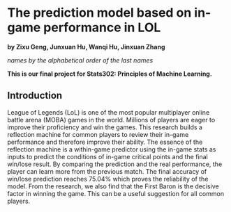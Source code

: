 # The prediction model based on in-game performance in LOL

**by Zixu Geng, Junxuan Hu, Wanqi Hu, Jinxuan Zhang**

*names by the alphabetical order of the last names*

**This is our final project for Stats302: Principles of Machine Learning.**

## Introduction

League of Legends (LoL) is one of the most popular multiplayer online battle arena (MOBA) games in the world. Millions of players are eager to improve their proficiency and win the games. This research builds a reflection machine for common players to review their in-game performance and therefore improve their ability. The essence of the reflection machine is a within-game predictor using the in-game stats as inputs to predict the conditions of in-game critical points and the final win/lose result. By comparing the prediction and the real performance, the player can learn more from the previous match. The final accuracy of win/lose prediction reaches 75.04% which proves the reliability of the model. From the research, we also find that the First Baron is the decisive factor in winning the game. This can be a useful suggestion for all common players.
